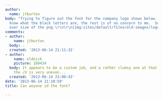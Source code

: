 ```yaml
---
author:
  name: jtburton
body: "Trying to figure out the font for the company logo shown below.  I need to
  know what the black letters are, the rest is of no concern to me.  Sorry for the
  over size of the png.\r\n\r\n[img:sites/default/files/old-images/logo vectorial_5084.png]"
comments:
- author:
    name: jtburton
  body: .
  created: '2013-06-14 21:11:32'
- author:
    name: oldnick
    picture: 109434
  body: It appears to be a custom job, and a rather clumsy one at that. The bowl of
    the /U is very uneven...
  created: '2013-06-14 23:00:43'
date: '2013-06-14 21:10:59'
title: Can anyone id the font?

---
```

